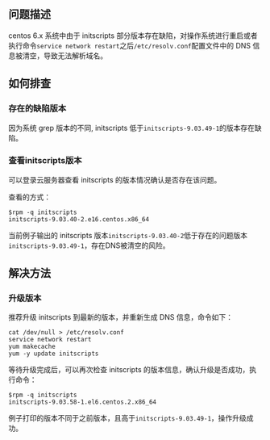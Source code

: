 ## 问题描述
centos 6.x 系统中由于 initscripts 部分版本存在缺陷，对操作系统进行重启或者执行命令`service network restart`之后`/etc/resolv.conf`配置文件中的 DNS 信息被清空，导致无法解析域名。

## 如何排查
### 存在的缺陷版本
因为系统 grep 版本的不同, initscripts 低于`initscripts-9.03.49-1`的版本存在缺陷。

### 查看initscripts版本
可以登录云服务器查看 initscripts 的版本情况确认是否存在该问题。

查看的方式：

```
$rpm -q initscripts
initscripts-9.03.40-2.e16.centos.x86_64
```

当前例子输出的 initscripts 版本`initscripts-9.03.40-2`低于存在的问题版本`initscripts-9.03.49-1`，存在DNS被清空的风险。

## 解决方法
### 升级版本
推荐升级 initscripts 到最新的版本，并重新生成 DNS 信息，命令如下：

```
cat /dev/null > /etc/resolv.conf
service network restart
yum makecache
yum -y update initscripts
```

等待升级完成后，可以再次检查 initscripts 的版本信息，确认升级是否成功，执行命令：

```
$rpm -q initscripts
initscripts-9.03.58-1.el6.centos.2.x86_64
```

例子打印的版本不同于之前版本，且高于`initscripts-9.03.49-1`，操作升级成功。




